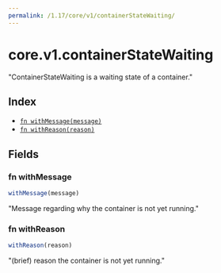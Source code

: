 ```yaml
---
permalink: /1.17/core/v1/containerStateWaiting/
---
```


# core.v1.containerStateWaiting

"ContainerStateWaiting is a waiting state of a container."

## Index

* [`fn withMessage(message)`](#fn-withmessage)
* [`fn withReason(reason)`](#fn-withreason)

## Fields

### fn withMessage

```ts
withMessage(message)
```

"Message regarding why the container is not yet running."

### fn withReason

```ts
withReason(reason)
```

"(brief) reason the container is not yet running."
